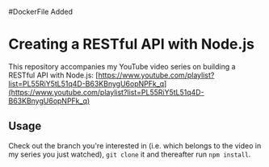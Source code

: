 #DockerFile Added 

# Creating a RESTful API with Node.js
This repository accompanies my YouTube video series on building a RESTful API with Node.js: [https://www.youtube.com/playlist?list=PL55RiY5tL51q4D-B63KBnygU6opNPFk_q](https://www.youtube.com/playlist?list=PL55RiY5tL51q4D-B63KBnygU6opNPFk_q)

## Usage
Check out the branch you're interested in (i.e. which belongs to the video in my series you just watched), ```git clone``` it and thereafter run ```npm install```.
